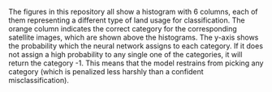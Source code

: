 The figures in this repository all show a histogram with 6 columns, each of them representing a different type of land usage for classification. The orange column indicates the correct category for the corresponding satellite images, which are shown above the histograms. The y-axis shows the probability which the neural network assigns to each category. If it does not assign a high probability to any single one of the categories, it will return the category -1. This means that the model restrains from picking any category (which is penalized less harshly than a confident misclassification).
